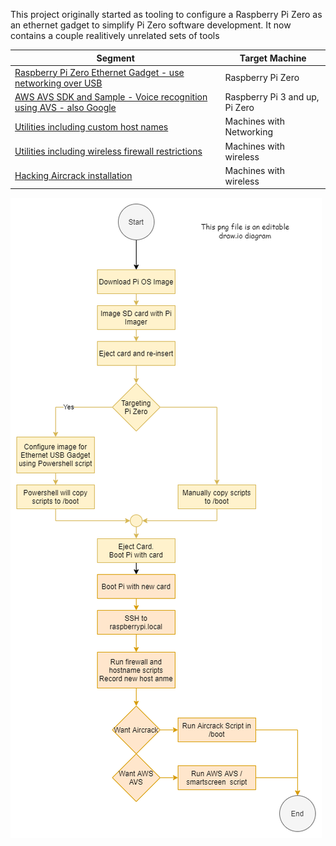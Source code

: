 This project originally started as tooling to configure a Raspberry Pi Zero as an ethernet gadget to simplify Pi Zero software development.
It now contains a couple realitively unrelated sets of tools

| Segment | Target Machine |
| -- | -- |
| [Raspberry Pi Zero Ethernet Gadget - use networking over USB](./README.EtherGadget.md) | Raspberry Pi Zero |
| [AWS AVS SDK and Sample - Voice recognition using AVS - also Google](./README.AVS.md) | Raspberry Pi 3 and up, Pi Zero |
| [Utilities including custom host names](./README-Utility-Scripts.md) | Machines with Networking |
| [Utilities including wireless firewall restrictions](./README-Utility-Scripts.md) | Machines with wireless |
| [Hacking Aircrack installation](./README-Utility-Scripts.md) | Machines with wireless |

![Script Flow](./images/Script-Flow.png)